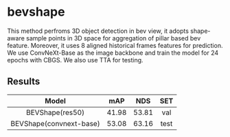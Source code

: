 # bevshape
This method perfroms 3D object detection in bev view, it adopts shape-aware sample points in 3D space for aggregation of pillar based bev feature. Moreover, it uses 8 aligned historical frames features for prediction. We use ConvNeXt-Base as the image backbone and train the model for 24 epochs with CBGS. We also use TTA for testing.

## Results
|   Model   | mAP  | NDS  | SET |
| :-------: | :--: | :--: | :--: |
| BEVShape(res50) | 41.98 | 53.81 | val |
| BEVShape(convnext-base)| 53.08 | 63.16 | test |
